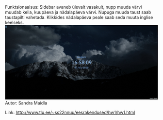 Funktsionaalsus: Sidebar avaneb ülevalt vasakult, nupp muuda värvi muudab kella, kuupäeva ja nädalapäeva värvi. Nupuga muuda taust saab taustapilti vahetada. Klikkides nädalapäeva peale saab seda muuta inglise keelseks.
![Screenshot](screenshot.jpg)
Autor: Sandra Maidla

Link: http://www.tlu.ee/~ss22nnuu/eesrakendused/hw1/hw1.html
